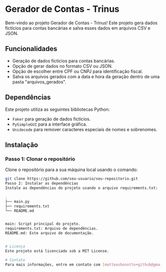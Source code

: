 # Gerador de Contas - Trinus

Bem-vindo ao projeto Gerador de Contas - Trinus! Este projeto gera dados fictícios para contas bancárias e salva esses dados em arquivos CSV e JSON. 

## Funcionalidades

- Geração de dados fictícios para contas bancárias.
- Opção de gerar dados no formato CSV ou JSON.
- Opção de escolher entre CPF ou CNPJ para identificação fiscal.
- Salva os arquivos gerados com a data e hora da geração dentro de uma pasta "arquivos_gerados".

## Dependências

Este projeto utiliza as seguintes bibliotecas Python:

- `Faker` para geração de dados fictícios.
- `PySimpleGUI` para a interface gráfica.
- `Unidecode` para remover caracteres especiais de nomes e sobrenomes.

## Instalação

### Passo 1: Clonar o repositório

Clone o repositório para a sua máquina local usando o comando:

```sh
git clone https://github.com/seu-usuario/seu-repositorio.git
Passo 2: Instalar as dependências
Instale as dependências do projeto usando o arquivo requirements.txt:

.
├── main.py
├── requirements.txt
└── README.md


main: Script principal do projeto.
requirements.txt: Arquivo de dependências.
README.md: Este arquivo de documentação.


# Licença
Este projeto está licenciado sob a MIT License.

# Contato
Para mais informações, entre em contato com [matteusbonotto+github@gmail.com].
